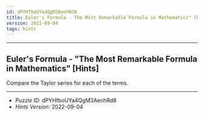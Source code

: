 ```yaml
---
id: dPYHfboUYa4QgM3AenhRd8
title: Euler's Formula - The Most Remarkable Formula in Mathematics" [Hints]
version: 2022-09-04
tags: hints
---
```


--------------------------------------------------------------------------------------------

## Euler's Formula - "The Most Remarkable Formula in Mathematics" [Hints]

Compare the Taylor series for each of the terms.

--------------------------------------------------------------------------------------------

* _Puzzle ID_: dPYHfboUYa4QgM3AenhRd8
* _Hints Version_: 2022-09-04
